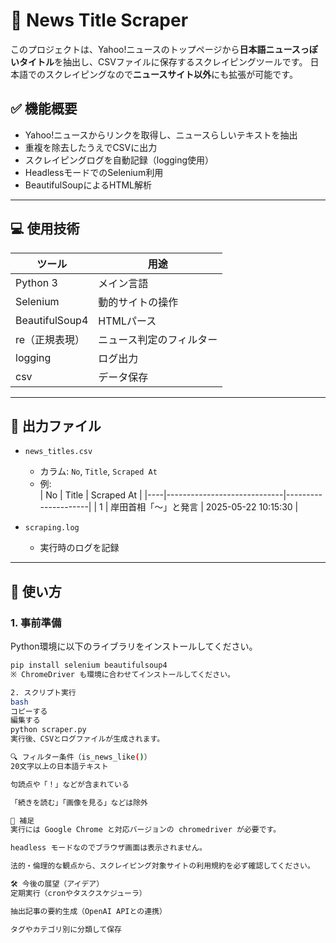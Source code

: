 # 📰 News Title Scraper

このプロジェクトは、Yahoo!ニュースのトップページから**日本語ニュースっぽいタイトル**を抽出し、CSVファイルに保存するスクレイピングツールです。
日本語でのスクレイピングなので**ニュースサイト以外**にも拡張が可能です。

## ✅ 機能概要

- Yahoo!ニュースからリンクを取得し、ニュースらしいテキストを抽出
- 重複を除去したうえでCSVに出力
- スクレイピングログを自動記録（logging使用）
- HeadlessモードでのSelenium利用
- BeautifulSoupによるHTML解析

---

## 💻 使用技術

| ツール | 用途 |
|-------|------|
| Python 3 | メイン言語 |
| Selenium | 動的サイトの操作 |
| BeautifulSoup4 | HTMLパース |
| re（正規表現）| ニュース判定のフィルター |
| logging | ログ出力 |
| csv | データ保存 |

---

## 📂 出力ファイル

- `news_titles.csv`  
  - カラム: `No`, `Title`, `Scraped At`
  - 例:  
    | No | Title | Scraped At |
    |----|-----------------------------|---------------------|
    | 1 | 岸田首相「～」と発言 | 2025-05-22 10:15:30 |

- `scraping.log`  
  - 実行時のログを記録

---

## 🚀 使い方

### 1. 事前準備

Python環境に以下のライブラリをインストールしてください。

```bash
pip install selenium beautifulsoup4
※ ChromeDriver も環境に合わせてインストールしてください。

2. スクリプト実行
bash
コピーする
編集する
python scraper.py
実行後、CSVとログファイルが生成されます。

🔍 フィルター条件（is_news_like()）
20文字以上の日本語テキスト

句読点や「！」などが含まれている

「続きを読む」「画像を見る」などは除外

📌 補足
実行には Google Chrome と対応バージョンの chromedriver が必要です。

headless モードなのでブラウザ画面は表示されません。

法的・倫理的な観点から、スクレイピング対象サイトの利用規約を必ず確認してください。

🛠 今後の展望（アイデア）
定期実行（cronやタスクスケジューラ）

抽出記事の要約生成（OpenAI APIとの連携）

タグやカテゴリ別に分類して保存